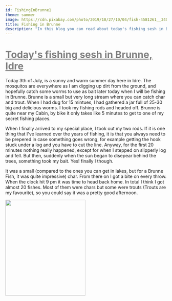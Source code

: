 ```yaml
---
id: FishingInBrunne1
theme: summer
image: https://cdn.pixabay.com/photo/2019/10/27/10/04/fish-4581261__340.jpg
title: Fishing in Brunne
description: "In this blog you can read about today's fishing sesh in Brunne."
---
```


# <span style="font-size: 30px; color:gray; text-decoration: underline">Today's fishing sesh in Brunne, Idre</span>

Today 3th of July, is a sunny and warm summer day here in Idre. The mosquitos are everywhere as I am digging up dirt from the ground, and hopefully catch some worms to use as bait later today when I will be fishing in Brunne.
Brunne is a small but very long stream where you can catch char and trout. When I had dug for 15 mintues, I had gathered a jar full of 25-30 big and delicious worms. I took my fishing rods and headed off. Brunne is quite near my Cabin, by bike it only takes like 5 minutes to get to one of my secret fishing places.

When I finally arrived to my special place, I took out my two rods. If it is one thing that I've learned over the years of fishing, it is that you always need to be prepered in case something goes wrong, for example getting the hook stuck under a log and you have to cut the line. Anyway, for the first 20 minutes nothing really happened, except for when I stepped on slipperly log and fell. But then, suddenly when the sun began to disepear behind the trees, something took my bait. Yes! finally I though.

It was a small (compared to the ones you can get in lakes, but for a Brunne Fish, it was quite impressive) char. From there on I got a bite on every throw. When the clock hit 9 pm it was time to head back home. In total I think I got almost 20 fishes. Most of them were chars but some were trouts (Trouts are my favourite), so you could say it was a pretty good afternoon.

<div class="flex justify-center">
<img src="https://cdn.pixabay.com/photo/2019/03/08/15/27/fish-4042521_960_720.jpg" height= "300px" width="250px" class="border-4 mt-10">
</div>
